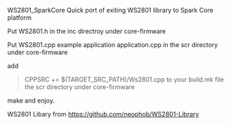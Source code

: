 WS2801_SparkCore
Quick port of exiting WS2801 library to Spark Core platform

Put WS2801.h in the inc directroy under core-firmware

Put WS2801.cpp example application application.cpp in the scr directory under core-firmware

add

>CPPSRC += $(TARGET_SRC_PATH)/Ws2801.cpp
to your build.mk file the scr directory under core-firmware

make and enjoy.

WS2801 Libary from https://github.com/neophob/WS2801-Library
